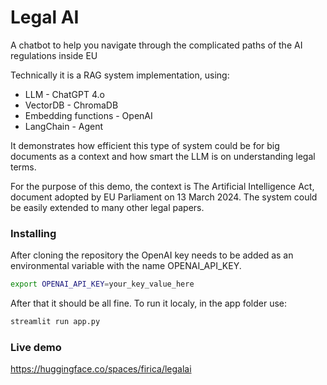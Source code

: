 # Legal AI
A chatbot to help you navigate through the complicated paths of the AI regulations inside EU

Technically it is a RAG system implementation, using:
- LLM - ChatGPT 4.o
- VectorDB - ChromaDB
- Embedding functions - OpenAI
- LangChain - Agent 

It demonstrates how efficient this type of system could be for big documents as a context and how smart the LLM is on understanding legal terms.

For the purpose of this demo, the context is The Artificial Intelligence Act, document adopted by EU Parliament on 13 March 2024. The system could be easily extended to many other legal papers. 

### Installing
After cloning the repository the OpenAI key needs to be added as an environmental variable with the name OPENAI_API_KEY.
```bash
export OPENAI_API_KEY=your_key_value_here
```
After that it should be all fine. To run it localy, in the app folder use:
```bash
streamlit run app.py
```

### Live demo
https://huggingface.co/spaces/firica/legalai
